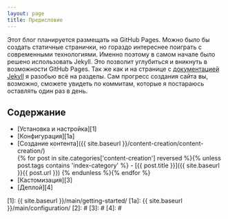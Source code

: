 ```yaml
---
layout: page
title: Предисловие
---
```

Этот блог планируется размещать на GitHub Pages. Можно было бы создать статичные странички, но гораздо интереснее поиграть с современными технологиями. Именно поэтому в самом начале было решено использовать Jekyll. Это позволит углубиться и вникнуть в возможности GitHub Pages. Так же как и на странице с [документацией Jekyll][jekyll] я разобью всё на разделы. Сам прогресс создания сайта вы, возможно, сможете увидеть по коммитам, которые я постараюсь оставлять один раз в день.

## Содержание
- [Установка и настройка][1]
- [Конфигурация][1a]
- [Создание контента]({{ site.baseurl }}/content-creation/content-creation/)  
{% for post in site.categories['content-creation'] reversed %}{% unless post.tags contains 'index-category' %}  - [{{ post.title }}]({{ site.baseurl }}{{ post.url }})
{% endunless %}{% endfor %}
- [Кастомизация][3]
- [Деплой][4]

[jekyll]: https://jekyllrb.com/docs

[0]: #
[1]: {{ site.baseurl }}/main/getting-started/
[1a]: {{ site.baseurl }}/main/configuration/
[2]: #
[3]: #
[4]: #
